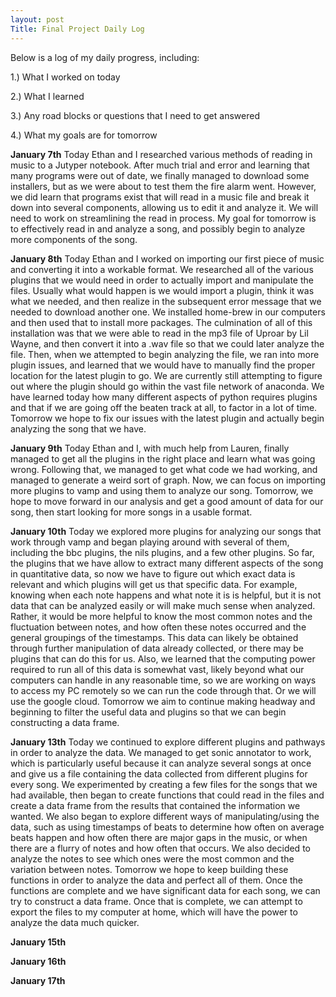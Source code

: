 ```yaml
---
layout: post
Title: Final Project Daily Log
---
```


Below is a log of my daily progress, including:

1.) What I worked on today

2.) What I learned

3.) Any road blocks or questions that I need to get answered

4.) What my goals are for tomorrow

**January 7th**
Today Ethan and I researched various methods of reading in music to a Jutyper notebook. After much trial and error and learning that many programs were out of date, we finally managed to download some installers, but as we were about to test them the fire alarm went. However, we did learn that programs exist that will read in a music file and break it down into several components, allowing us to edit it and analyze it. We will need to work on streamlining the read in process. My goal for tomorrow is to effectively read in and analyze a song, and possibly begin to analyze more components of the song.

**January 8th**
Today Ethan and I worked on importing our first piece of music and converting it into a workable format. We researched all of the various plugins that we would need in order to actually import and manipulate the files. Usually what would happen is we would import a plugin, think it was what we needed, and then realize in the subsequent error message that we needed to download another one. We installed home-brew in our computers and then used that to install more packages. The culmination of all of this installation was that we were able to read in the mp3 file of Uproar by Lil Wayne, and then convert it into a .wav file so that we could later analyze the file. Then, when we attempted to begin analyzing the file, we ran into more plugin issues, and learned that we would have to manually find the proper location for the latest plugin to go. We are currently still attempting to figure out where the plugin should go within the vast file network of anaconda. We have learned today how many different aspects of python requires plugins and that if we are going off the beaten track at all, to factor in a lot of time. Tomorrow we hope to fix our issues with the latest plugin and actually begin analyzing the song that we have.

**January 9th**
Today Ethan and I, with much help from Lauren, finally managed to get all the plugins in the right place and learn what was going wrong. Following that, we managed to get what code we had working, and managed to generate a weird sort of graph. Now, we can focus on importing more plugins to vamp and using them to analyze our song. Tomorrow, we hope to move forward in our analysis and get a good amount of data for our song, then start looking for more songs in a usable format.

**January 10th**
Today we explored more plugins for analyzing our songs that work through vamp and began playing around with several of them, including the bbc plugins, the nils plugins, and a few other plugins. So far, the plugins that we have allow to extract many different aspects of the song in quantitative data, so now we have to figure out which exact data is relevant and which plugins will get us that specific data. For example, knowing when each note happens and what note it is is helpful, but it is not data that can be analyzed easily or will make much sense when analyzed. Rather, it would be more helpful to know the most common notes and the fluctuation between notes, and how often these notes occurred and the general groupings of the timestamps. This data can likely be obtained through further manipulation of data already collected, or there may be plugins that can do this for us. Also, we learned that the computing power required to run all of this data is somewhat vast, likely beyond what our computers can handle in any reasonable time, so we are working on ways to access my PC remotely so we can run the code through that. Or we will use the google cloud. Tomorrow we aim to continue making headway and beginning to filter the useful data and plugins so that we can begin constructing a data frame.

**January 13th**
Today we continued to explore different plugins and pathways in order to analyze the data. We managed to get sonic annotator to work, which is particularly useful because it can analyze several songs at once and give us a file containing the data collected from different plugins for every song. We experimented by creating a few files for the songs that we had available, then began to create functions that could read in the files and create a data frame from the results that contained the information we wanted. We also began to explore different ways of manipulating/using the data, such as using timestamps of beats to determine how often on average beats happen and how often there are major gaps in the music, or when there are a flurry of notes and how often that occurs. We also decided to analyze the notes to see which ones were the most common and the variation between notes. Tomorrow we hope to keep building these functions in order to analyze the data and perfect all of them. Once the functions are complete and we have significant data for each song, we can try to construct a data frame. Once that is complete, we can attempt to export the files to my computer at home, which will have the power to analyze the data much quicker.

**January 15th**

**January 16th**

**January 17th**